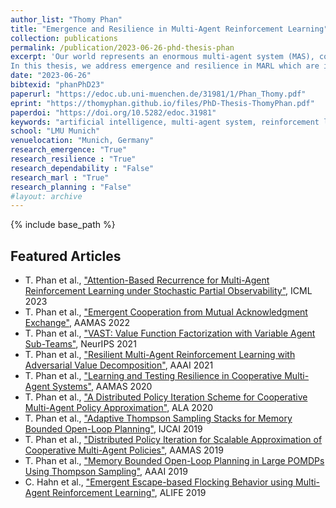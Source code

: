 ```yaml
---
author_list: "Thomy Phan"
title: "Emergence and Resilience in Multi-Agent Reinforcement Learning"
collection: publications
permalink: /publication/2023-06-26-phd-thesis-phan
excerpt: 'Our world represents an enormous multi-agent system (MAS), consisting of a plethora of agents that make decisions under uncertainty to achieve certain goals. The interaction of agents constantly affects our world in various ways, leading to the emergence of interesting phenomena like life forms and civilizations that can last for many years while withstanding various kinds of disturbances. Building artificial MAS that are able to adapt and survive similarly to natural MAS is a major goal in artificial intelligence as a wide range of potential real-world applications like autonomous driving, multi-robot warehouses, and cyber-physical production systems can be straightforwardly modeled as MAS. Multi-agent reinforcement learning (MARL) is a promising approach to build such systems which has achieved remarkable progress in recent years.  However, state-of-the-art MARL commonly assumes very idealized conditions to optimize performance in best-case scenarios while neglecting further aspects that are relevant to the real world.
In this thesis, we address emergence and resilience in MARL which are important aspects to build artificial MAS that adapt and survive as effectively as natural MAS do. We first focus on emergent cooperation from local interaction of self-interested agents and introduce a peer incentivization approach based on mutual acknowledgments. We then propose to exploit emergent phenomena to further improve coordination in large cooperative MAS via decentralized planning or hierarchical value function factorization. To maintain multi-agent coordination in the presence of partial changes similar to classic distributed systems, we present adversarial methods to improve and evaluate resilience in MARL. Finally, we briefly cover a selection of further topics that are relevant to advance MARL towards real-world applicability.'
date: "2023-06-26"
bibtexid: "phanPhD23"
paperurl: "https://edoc.ub.uni-muenchen.de/31981/1/Phan_Thomy.pdf"
eprint: "https://thomyphan.github.io/files/PhD-Thesis-ThomyPhan.pdf"
paperdoi: "https://doi.org/10.5282/edoc.31981"
keywords: "artificial intelligence, multi-agent system, reinforcement learning, emergence, resilience"
school: "LMU Munich"
venuelocation: "Munich, Germany"
research_emergence: "True"
research_resilience : "True"
research_dependability : "False"
research_marl : "True"
research_planning : "False"
#layout: archive
---
```


{% include base_path %}

## Featured Articles
- T. Phan et al., ["Attention-Based Recurrence for Multi-Agent Reinforcement Learning under Stochastic Partial Observability"](https://thomyphan.github.io/publication/2023-07-01-icml-phan), ICML 2023
- T. Phan et al., ["Emergent Cooperation from Mutual Acknowledgment Exchange"](https://thomyphan.github.io/publication/2022-05-01-aamas-phan), AAMAS 2022
- T. Phan et al., ["VAST: Value Function Factorization with Variable Agent Sub-Teams"](https://thomyphan.github.io/publication/2021-12-01-neurips-phan), NeurIPS 2021
- T. Phan et al., ["Resilient Multi-Agent Reinforcement Learning with Adversarial Value Decomposition"](https://thomyphan.github.io/publication/2021-02-01-aaai-phan), AAAI 2021
- T. Phan et al., ["Learning and Testing Resilience in Cooperative Multi-Agent Systems"](https://thomyphan.github.io/publication/2020-05-01-aamas-phan), AAMAS 2020
- T. Phan et al., ["A Distributed Policy Iteration Scheme for Cooperative Multi-Agent Policy Approximation"](https://thomyphan.github.io/publication/2020-05-01-ala-phan), ALA 2020
- T. Phan et al., ["Adaptive Thompson Sampling Stacks for Memory Bounded Open-Loop Planning"](https://thomyphan.github.io/publication/2019-08-01-ijcai-phan), IJCAI 2019
- T. Phan et al., ["Distributed Policy Iteration for Scalable Approximation of Cooperative Multi-Agent Policies"](https://thomyphan.github.io/publication/2019-05-01-aamas-phan), AAMAS 2019
- T. Phan et al., ["Memory Bounded Open-Loop Planning in Large POMDPs Using Thompson Sampling"](https://thomyphan.github.io/publication/2019-02-01-aaai-phan), AAAI 2019
- C. Hahn et al., ["Emergent Escape-based Flocking Behavior using Multi-Agent Reinforcement Learning"](https://thomyphan.github.io/publication/2019-07-01-alife-hahn), ALIFE 2019
